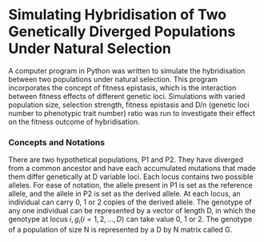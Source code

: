 # Simulating Hybridisation of Two Genetically Diverged Populations Under Natural Selection
A computer program in Python was written to simulate the hybridisation between two populations under natural selection. This program incorporates the concept of fitness epistasis, which is the interaction between fitness effects of different genetic loci. Simulations with varied population size, selection strength, fitness epistasis and D/n (genetic loci number to phenotypic trait number) ratio was run to investigate their effect on the fitness outcome of hybridisation. 

### Concepts and Notations
There are two hypothetical populations, P1 and P2. They have diverged from a common ancestor and have each accumulated mutations that made them differ genetically at D variable loci. Each locus contains two possible alleles. For ease of notation, the allele present in P1 is set as the reference allele, and the allele in P2 is set as the derived allele. At each locus, an individual can carry 0, 1 or 2 copies of the derived allele. The genotype of any one individual can be represented by a vector of length D, in which the genotype at locus $i,g_{i}(i=1,2,...,D)$ can take value 0, 1 or 2. The genotype of a population of size N is represented by a D by N matrix called G.

